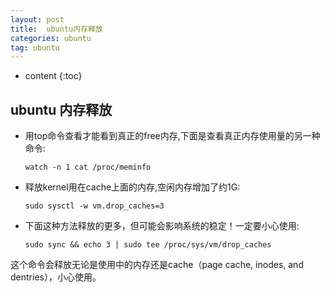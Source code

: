 ```yaml
---
layout: post
title:  ubuntu内存释放
categories: ubuntu
tag: ubuntu
---
```

* content
{:toc}

## ubuntu 内存释放

* 用top命令查看才能看到真正的free内存,下面是查看真正内存使用量的另一种命令:

    ```
    watch -n 1 cat /proc/meminfo
    ```
* 释放kernel用在cache上面的内存,空闲内存增加了约1G:

    ````
    sudo sysctl -w vm.drop_caches=3
    ````

* 下面这种方法释放的更多，但可能会影响系统的稳定！一定要小心使用:

    ```
    sudo sync && echo 3 | sudo tee /proc/sys/vm/drop_caches
    ```

这个命令会释放无论是使用中的内存还是cache（page cache, inodes, and dentries），小心使用。

